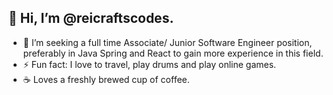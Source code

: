 ## 👋 Hi, I’m @reicraftscodes.

- 🌱 I’m seeking a full time Associate/ Junior Software Engineer position, preferably in Java Spring and React to gain more experience in this field.  
- ⚡ Fun fact: I love to travel, play drums and play online games.
- ☕️ Loves a freshly brewed cup of coffee.

<!---
reicraftscodes/reicraftscodes is a ✨ special ✨ repository because its `README.md` (this file) appears on your GitHub profile.
You can click the Preview link to take a look at your changes.
--->
